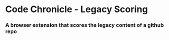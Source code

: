 # Code Chronicle - Legacy Scoring

### A browser extension that scores the legacy content of a github repo
